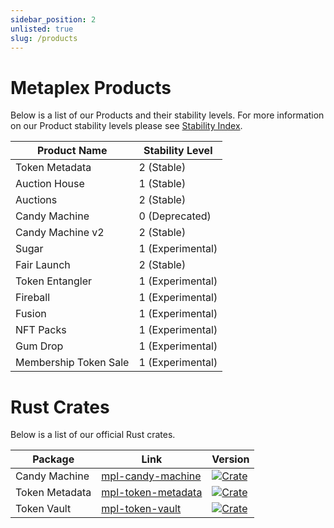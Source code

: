 ```yaml
---
sidebar_position: 2
unlisted: true
slug: /products
---
```


# Metaplex Products
Below is a list of our Products and their stability levels. For more information on our Product stability levels please see [Stability Index](/stability).

| Product Name     | Stability Level |
|------------------|-----------------|
| Token Metadata   | 2 (Stable)       |
| Auction House    | 1 (Stable) |
| Auctions         | 2 (Stable)       |
| Candy Machine    | 0 (Deprecated)       |
| Candy Machine v2 | 2 (Stable) |
| Sugar            | 1 (Experimental) |
| Fair Launch      | 2 (Stable)       |
| Token Entangler  | 1 (Experimental) |
| Fireball         | 1 (Experimental) |
| Fusion           | 1 (Experimental) |
| NFT Packs        | 1 (Experimental) |
| Gum Drop         | 1 (Experimental) |
| Membership Token Sale | 1 (Experimental) |


# Rust Crates

Below is a list of our official Rust crates.

| Package        | Link                                                              | Version                                                                                                     |
| -------------- | ----------------------------------------------------------------- | ----------------------------------------------------------------------------------------------------------- |
| Candy Machine  | [mpl-candy-machine](https://crates.io/crates/mpl-candy-machine)   | [![Crate](https://img.shields.io/crates/v/mpl-candy-machine)](https://crates.io/crates/mpl-candy-machine)   |
| Token Metadata | [mpl-token-metadata](https://crates.io/crates/mpl-token-metadata) | [![Crate](https://img.shields.io/crates/v/mpl-token-metadata)](https://crates.io/crates/mpl-token-metadata) |
| Token Vault    | [mpl-token-vault](https://crates.io/crates/mpl-token-vault)       | [![Crate](https://img.shields.io/crates/v/mpl-token-vault)](https://crates.io/crates/mpl-token-vault)       |
